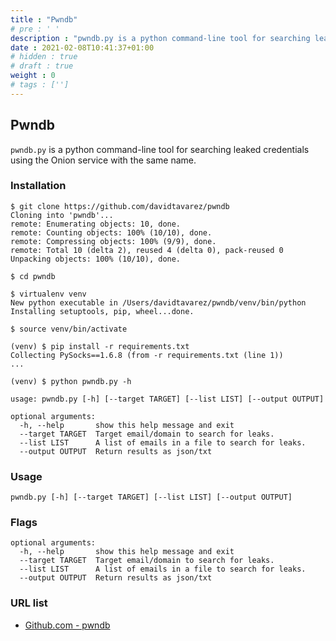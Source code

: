 ```yaml
---
title : "Pwndb"
# pre : ' '
description : "pwndb.py is a python command-line tool for searching leaked credentials using the Onion service with the same name."
date : 2021-02-08T10:41:37+01:00
# hidden : true
# draft : true
weight : 0
# tags : ['']
---
```


## Pwndb

`pwndb.py` is a python command-line tool for searching leaked credentials using the Onion service with the same name.

### Installation

```plain
$ git clone https://github.com/davidtavarez/pwndb
Cloning into 'pwndb'...
remote: Enumerating objects: 10, done.
remote: Counting objects: 100% (10/10), done.
remote: Compressing objects: 100% (9/9), done.
remote: Total 10 (delta 2), reused 4 (delta 0), pack-reused 0
Unpacking objects: 100% (10/10), done.

$ cd pwndb

$ virtualenv venv
New python executable in /Users/davidtavarez/pwndb/venv/bin/python
Installing setuptools, pip, wheel...done.

$ source venv/bin/activate

(venv) $ pip install -r requirements.txt
Collecting PySocks==1.6.8 (from -r requirements.txt (line 1))
...

(venv) $ python pwndb.py -h

usage: pwndb.py [-h] [--target TARGET] [--list LIST] [--output OUTPUT]

optional arguments:
  -h, --help       show this help message and exit
  --target TARGET  Target email/domain to search for leaks.
  --list LIST      A list of emails in a file to search for leaks.
  --output OUTPUT  Return results as json/txt
```

### Usage

```plain
pwndb.py [-h] [--target TARGET] [--list LIST] [--output OUTPUT]
```

### Flags

```plain
optional arguments:
  -h, --help       show this help message and exit
  --target TARGET  Target email/domain to search for leaks.
  --list LIST      A list of emails in a file to search for leaks.
  --output OUTPUT  Return results as json/txt
```

### URL list

* [Github.com - pwndb](https://github.com/davidtavarez/pwndb)
